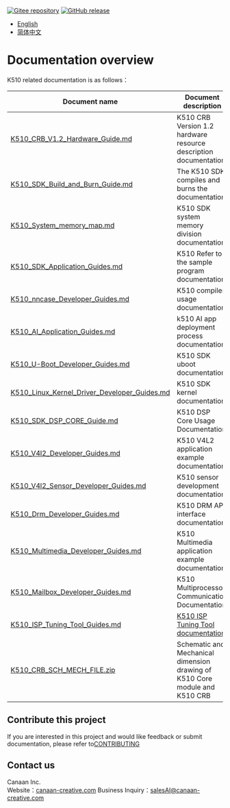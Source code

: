 [![Gitee repository](https://img.shields.io/badge/gitee-repository-blue?logo=gitee&style=plastic)](https://gitee.com/kendryte/k510_docs)
[![GitHub release](https://img.shields.io/github/v/release/kendryte/k510_docs?color=brightgreen&display_name=tag&logo=github&style=plastic)](https://github.com/kendryte/k510_docs/releases)

* [English](en/README.md)
* [简体中文](zh/README.md)

# Documentation overview

K510 related documentation is as follows：

| Document name                                                                                                  | Document description                                                                        |
|----------------------------------------------------------------------------------------------------------------|---------------------------------------------------------------------------------------------|
| [K510_CRB_V1.2_Hardware_Guide.md](en/K510_CRB_V1.2_Hardware_Guide.md)                                          | K510 CRB Version 1.2 hardware resource description documentation                                                                      |
| [K510_SDK_Build_and_Burn_Guide.md](en/K510_SDK_Build_and_Burn_Guide.md)                                        | The K510 SDK compiles and burns the documentation                                                                          |
| [K510_System_memory_map.md](en/K510_System_memory_map.md)                                                      | K510 SDK system memory division documentation                                                                     |
| [K510_SDK_Application_Guides.md](en/K510_SDK_Application_Guides.md)                                            | K510 Refer to the sample program documentation                                                                             |
| [K510_nncase_Developer_Guides.md](en/K510_nncase_Developer_Guides.md)                                          | K510 compiler usage documentation                                                                        |
| [K510_AI_Application_Guides.md](en/K510_AI_Application_Guides.md)                                              | k510 AI app deployment process documentation                                                                          |
| [K510_U-Boot_Developer_Guides.md](en/K510_U-Boot_Developer_Guides.md)                                          | K510 SDK uboot documentation                                                                          |
| [K510_Linux_Kernel_Driver_Developer_Guides.md](en/K510_Linux_Kernel_Driver_Developer_Guides.md)                | K510 SDK kernel documentation                                                                        |
| [K510_SDK_DSP_CORE_Guide.md](en/K510_SDK_DSP_CORE_Guide.md)                                                    | K510 DSP Core Usage Documentation                                                                             |
| [K510_V4l2_Developer_Guides.md](en/K510_V4l2_Developer_Guides.md)                                              | K510 V4L2 application example documentation                                                                          |
| [K510_V4l2_Sensor_Developer_Guides.md](en/K510_V4l2_Sensor_Developer_Guides.md)                                | K510 sensor development documentation                                                                          |
| [K510_Drm_Developer_Guides.md](en/K510_Drm_Developer_Guides.md)                                                | K510 DRM API interface documentation                                                                          |
| [K510_Multimedia_Developer_Guides.md](en/K510_Multimedia_Developer_Guides.md)                                  | K510 Multimedia application example documentation                                                                    |
| [K510_Mailbox_Developer_Guides.md](en/K510_Mailbox_Developer_Guides.md)                                        | K510 Multiprocessor Communication Documentation                                                                             |
| [K510_ISP_Tuning_Tool_Guides.md](en/K510_ISP_Tuning_Tool_Guides.md)                                            | [K510 ISP Tuning Tool documentation](https://github.com/kendryte/k510_isp_tuning_tool/releases) |
| [K510_CRB_SCH_MECH_FILE.zip](https://github.com/kendryte/k510_docs/releases/download/v1.8/K510_CRB_SCH_MECH_FILE.zip)                                            | Schematic and Mechanical dimension drawing of K510 Core module and K510 CRB |

## Contribute this project

If you are interested in this project and would like feedback or submit documentation, please refer to[CONTRIBUTING](/.github/CONTRIBUTING.md)

## Contact us

Canaan Inc.  
Website：[canaan-creative.com](https://www.canaan-creative.com/)
Business Inquiry：[salesAI@canaan-creative.com](mailto:salesAI@canaan-creative.com)

